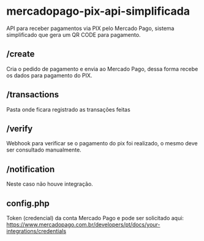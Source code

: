 ﻿# mercadopago-pix-api-simplificada

API para receber pagamentos via PIX pelo Mercado Pago, sistema simplificado que gera um QR CODE para pagamento.


## /create
Cria o pedido de pagamento e envia ao Mercado Pago, dessa forma recebe os dados para pagamento do PIX.

## /transactions
Pasta onde ficara registrado as transações feitas

## /verify
Webhook para verificar se o pagamento do pix foi realizado, o mesmo deve ser consultado manualmente.

## /notification
Neste caso não houve integração.

## config.php
Token (credencial) da conta Mercado Pago e pode ser solicitado aqui: https://www.mercadopago.com.br/developers/pt/docs/your-integrations/credentials
